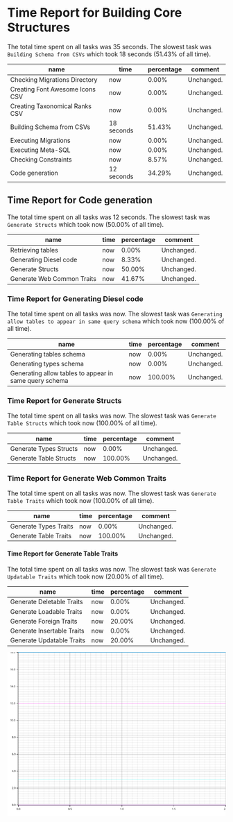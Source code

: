 # Time Report for Building Core Structures

The total time spent on all tasks was 35 seconds.
The slowest task was `Building Schema from CSVs` which took 18 seconds (51.43% of all time).

| name                            | time       | percentage | comment    |
|---------------------------------|------------|------------|------------|
| Checking Migrations Directory   | now        | 0.00%      | Unchanged. |
| Creating Font Awesome Icons CSV | now        | 0.00%      | Unchanged. |
| Creating Taxonomical Ranks CSV  | now        | 0.00%      | Unchanged. |
| Building Schema from CSVs       | 18 seconds | 51.43%     | Unchanged. |
| Executing Migrations            | now        | 0.00%      | Unchanged. |
| Executing Meta-SQL              | now        | 0.00%      | Unchanged. |
| Checking Constraints            | now        | 8.57%      | Unchanged. |
| Code generation                 | 12 seconds | 34.29%     | Unchanged. |

## Time Report for Code generation

The total time spent on all tasks was 12 seconds.
The slowest task was `Generate Structs` which took now (50.00% of all time).

| name                       | time | percentage | comment    |
|----------------------------|------|------------|------------|
| Retrieving tables          | now  | 0.00%      | Unchanged. |
| Generating Diesel code     | now  | 8.33%      | Unchanged. |
| Generate Structs           | now  | 50.00%     | Unchanged. |
| Generate Web Common Traits | now  | 41.67%     | Unchanged. |

### Time Report for Generating Diesel code

The total time spent on all tasks was now.
The slowest task was `Generating allow tables to appear in same query schema` which took now (100.00% of all time).

| name                                                   | time | percentage | comment    |
|--------------------------------------------------------|------|------------|------------|
| Generating tables schema                               | now  | 0.00%      | Unchanged. |
| Generating types schema                                | now  | 0.00%      | Unchanged. |
| Generating allow tables to appear in same query schema | now  | 100.00%    | Unchanged. |

### Time Report for Generate Structs

The total time spent on all tasks was now.
The slowest task was `Generate Table Structs` which took now (100.00% of all time).

| name                   | time | percentage | comment    |
|------------------------|------|------------|------------|
| Generate Types Structs | now  | 0.00%      | Unchanged. |
| Generate Table Structs | now  | 100.00%    | Unchanged. |

### Time Report for Generate Web Common Traits

The total time spent on all tasks was now.
The slowest task was `Generate Table Traits` which took now (100.00% of all time).

| name                  | time | percentage | comment    |
|-----------------------|------|------------|------------|
| Generate Types Traits | now  | 0.00%      | Unchanged. |
| Generate Table Traits | now  | 100.00%    | Unchanged. |

#### Time Report for Generate Table Traits

The total time spent on all tasks was now.
The slowest task was `Generate Updatable Traits` which took now (20.00% of all time).

| name                       | time | percentage | comment    |
|----------------------------|------|------------|------------|
| Generate Deletable Traits  | now  | 0.00%      | Unchanged. |
| Generate Loadable Traits   | now  | 0.00%      | Unchanged. |
| Generate Foreign Traits    | now  | 20.00%     | Unchanged. |
| Generate Insertable Traits | now  | 0.00%      | Unchanged. |
| Generate Updatable Traits  | now  | 20.00%     | Unchanged. |

![Plot](time_requirements_report.png)
